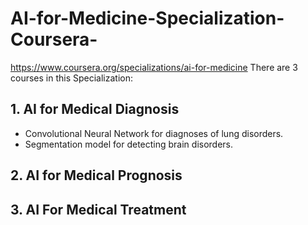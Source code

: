 # AI-for-Medicine-Specialization-Coursera-
https://www.coursera.org/specializations/ai-for-medicine
There are 3 courses in this Specialization:
## 1. AI for Medical Diagnosis
   - Convolutional Neural Network for diagnoses of lung disorders.
   - Segmentation model for detecting brain disorders.
## 2. AI for Medical Prognosis
## 3. AI For Medical Treatment
